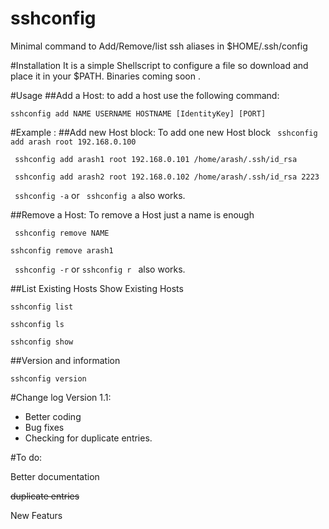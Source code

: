 # sshconfig
Minimal command to Add/Remove/list ssh aliases in $HOME/.ssh/config

#Installation
It is a simple Shellscript to configure a file so download and place it in your $PATH. 
Binaries coming soon .

#Usage
##Add a Host:
to add a host use the following command:

``` sshconfig add NAME USERNAME HOSTNAME [IdentityKey] [PORT] ```


#Example : 
##Add new Host block:
To add one new Host block
``` sshconfig add arash root 192.168.0.100```

``` sshconfig add arash1 root 192.168.0.101 /home/arash/.ssh/id_rsa```

``` sshconfig add arash2 root 192.168.0.102 /home/arash/.ssh/id_rsa 2223```

``` sshconfig -a``` or ``` sshconfig a``` also works.

##Remove a Host:
To remove a Host just a name is enough

``` sshconfig remove NAME```

``` sshconfig remove arash1 ```

``` sshconfig -r``` or ```sshconfig r ``` also works.

##List Existing Hosts 
Show Existing Hosts 

```sshconfig list```

```sshconfig ls```

```sshconfig show```

##Version and information 

```sshconfig version```

#Change log
Version 1.1:
- Better coding
- Bug fixes
- Checking for duplicate entries.


#To do:

Better documentation

~~duplicate entries~~

New Featurs 
